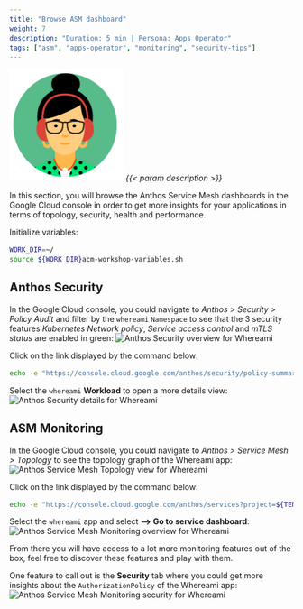 ```yaml
---
title: "Browse ASM dashboard"
weight: 7
description: "Duration: 5 min | Persona: Apps Operator"
tags: ["asm", "apps-operator", "monitoring", "security-tips"]
---
```

![Apps Operator](/images/apps-operator.png)
_{{< param description >}}_

In this section, you will browse the Anthos Service Mesh dashboards in the Google Cloud console in order to get more insights for your applications in terms of topology, security, health and performance.

Initialize variables:
```Bash
WORK_DIR=~/
source ${WORK_DIR}acm-workshop-variables.sh
```

## Anthos Security

In the Google Cloud console, you could navigate to _Anthos > Security > Policy Audit_ and filter by the `whereami` `Namespace` to see that the 3 security features _Kubernetes Network policy_, _Service access control_ and _mTLS status_ are enabled in green:
![Anthos Security overview for Whereami](/images/whereami-anthos-security-overview.png)

Click on the link displayed by the command below:
```Bash
echo -e "https://console.cloud.google.com/anthos/security/policy-summary?project=${TENANT_PROJECT_ID}"
```

Select the `whereami` **Workload** to open a more details view:
![Anthos Security details for Whereami](/images/whereami-anthos-security-details.png)

## ASM Monitoring

In the Google Cloud console, you could navigate to _Anthos > Service Mesh > Topology_ to see the topology graph of the Whereami app:
![Anthos Service Mesh Topology view for Whereami](/images/whereami-service-mesh-topology.png)

Click on the link displayed by the command below:
```Bash
echo -e "https://console.cloud.google.com/anthos/services?project=${TENANT_PROJECT_ID}&pageState=%28%22topologyViewToggle%22:%28%22value%22:%22graph%22%29%29"
```

Select the `whereami` app and select **--> Go to service dashboard**:
![Anthos Service Mesh Monitoring overview for Whereami](/images/whereami-service-mesh-monitoring-overview.png)

From there you will have access to a lot more monitoring features out of the box, feel free to discover these features and play with them.

One feature to call out is the **Security** tab where you could get more insights about the `AuthorizationPolicy` of the Whereami app:
![Anthos Service Mesh Monitoring security for Whereami](/images/whereami-service-mesh-monitoring-security.png)